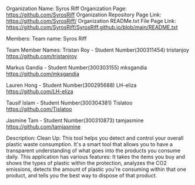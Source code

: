 Organization Name: Syros Riff
Organization Page: https://github.com/SyrosRiff
Organization Repository Page Link: https://github.com/SyrosRiff/
Organization READMe.txt File Page Link: https://github.com/SyrosRiff/SyrosRiff.github.io/blob/main/README.txt

Members:
Team name: Syros Riff

Team Member Names: 
Tristan Roy - Student Number(300311454)
tristanjoy
https://github.com/tristanjroy

Markus Gandia - Student Number(300303155)
mksgandia
https://github.com/mksgandia

Lauren Hong - Student Number(300295688)
LH-eliza
https://github.com/LH-eliza

Tausif Islam - Student Number(300304381)
Tislatoo
https://github.com/Tislatoo

Jasmine Tam - Student Number(300310873)
tamjasmine
https://github.com/tamjasmine

Description: 
Clean Up: This tool helps you detect and control your overall plastic waste consumption.
It's a smart tool that allows you to have a transparent understanding of what goes into the 
products you consume daily. This application has various features: It takes the items
you buy and shows the types of plastic within the protection, analyzes the CO2 emissions,
detects the amount of plastic you're consuming within that one product, and tells you the best way to dispose of that product. 
